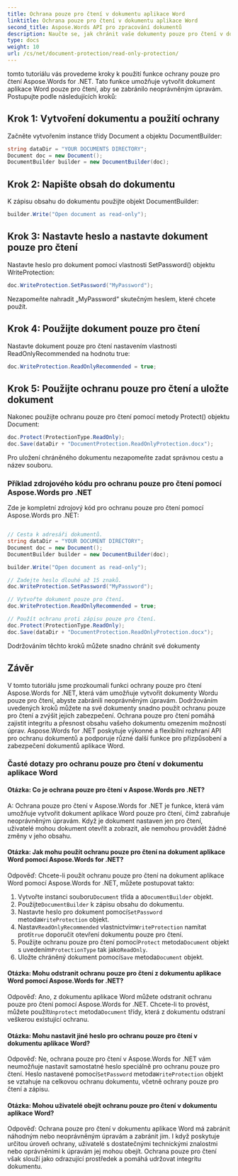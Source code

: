```yaml
---
title: Ochrana pouze pro čtení v dokumentu aplikace Word
linktitle: Ochrana pouze pro čtení v dokumentu aplikace Word
second_title: Aspose.Words API pro zpracování dokumentů
description: Naučte se, jak chránit vaše dokumenty pouze pro čtení v dokumentech Word pomocí Aspose.Words pro .NET.
type: docs
weight: 10
url: /cs/net/document-protection/read-only-protection/
---
```

tomto tutoriálu vás provedeme kroky k použití funkce ochrany pouze pro čtení Aspose.Words for .NET. Tato funkce umožňuje vytvořit dokument aplikace Word pouze pro čtení, aby se zabránilo neoprávněným úpravám. Postupujte podle následujících kroků:

## Krok 1: Vytvoření dokumentu a použití ochrany

Začněte vytvořením instance třídy Document a objektu DocumentBuilder:

```csharp
string dataDir = "YOUR DOCUMENTS DIRECTORY";
Document doc = new Document();
DocumentBuilder builder = new DocumentBuilder(doc);
```

## Krok 2: Napište obsah do dokumentu
K zápisu obsahu do dokumentu použijte objekt DocumentBuilder:

```csharp
builder.Write("Open document as read-only");
```

## Krok 3: Nastavte heslo a nastavte dokument pouze pro čtení

Nastavte heslo pro dokument pomocí vlastnosti SetPassword() objektu WriteProtection:

```csharp
doc.WriteProtection.SetPassword("MyPassword");
```

Nezapomeňte nahradit „MyPassword“ skutečným heslem, které chcete použít.

## Krok 4: Použijte dokument pouze pro čtení

Nastavte dokument pouze pro čtení nastavením vlastnosti ReadOnlyRecommended na hodnotu true:

```csharp
doc.WriteProtection.ReadOnlyRecommended = true;
```

## Krok 5: Použijte ochranu pouze pro čtení a uložte dokument

Nakonec použijte ochranu pouze pro čtení pomocí metody Protect() objektu Document:

```csharp
doc.Protect(ProtectionType.ReadOnly);
doc.Save(dataDir + "DocumentProtection.ReadOnlyProtection.docx");
```

Pro uložení chráněného dokumentu nezapomeňte zadat správnou cestu a název souboru.

### Příklad zdrojového kódu pro ochranu pouze pro čtení pomocí Aspose.Words pro .NET

Zde je kompletní zdrojový kód pro ochranu pouze pro čtení pomocí Aspose.Words pro .NET:

```csharp

// Cesta k adresáři dokumentů.
string dataDir = "YOUR DOCUMENT DIRECTORY";
Document doc = new Document();
DocumentBuilder builder = new DocumentBuilder(doc);

builder.Write("Open document as read-only");

// Zadejte heslo dlouhé až 15 znaků.
doc.WriteProtection.SetPassword("MyPassword");

// Vytvořte dokument pouze pro čtení.
doc.WriteProtection.ReadOnlyRecommended = true;

// Použít ochranu proti zápisu pouze pro čtení.
doc.Protect(ProtectionType.ReadOnly);
doc.Save(dataDir + "DocumentProtection.ReadOnlyProtection.docx");

```

Dodržováním těchto kroků můžete snadno chránit své dokumenty

## Závěr

V tomto tutoriálu jsme prozkoumali funkci ochrany pouze pro čtení Aspose.Words for .NET, která vám umožňuje vytvořit dokumenty Wordu pouze pro čtení, abyste zabránili neoprávněným úpravám. Dodržováním uvedených kroků můžete na své dokumenty snadno použít ochranu pouze pro čtení a zvýšit jejich zabezpečení. Ochrana pouze pro čtení pomáhá zajistit integritu a přesnost obsahu vašeho dokumentu omezením možností úprav. Aspose.Words for .NET poskytuje výkonné a flexibilní rozhraní API pro ochranu dokumentů a podporuje různé další funkce pro přizpůsobení a zabezpečení dokumentů aplikace Word.

### Časté dotazy pro ochranu pouze pro čtení v dokumentu aplikace Word

#### Otázka: Co je ochrana pouze pro čtení v Aspose.Words pro .NET?

A: Ochrana pouze pro čtení v Aspose.Words for .NET je funkce, která vám umožňuje vytvořit dokument aplikace Word pouze pro čtení, čímž zabraňuje neoprávněným úpravám. Když je dokument nastaven jen pro čtení, uživatelé mohou dokument otevřít a zobrazit, ale nemohou provádět žádné změny v jeho obsahu.

#### Otázka: Jak mohu použít ochranu pouze pro čtení na dokument aplikace Word pomocí Aspose.Words for .NET?

Odpověď: Chcete-li použít ochranu pouze pro čtení na dokument aplikace Word pomocí Aspose.Words for .NET, můžete postupovat takto:
1.  Vytvořte instanci souboru`Document` třída a a`DocumentBuilder` objekt.
2.  Použijte`DocumentBuilder` k zápisu obsahu do dokumentu.
3.  Nastavte heslo pro dokument pomocí`SetPassword` metoda`WriteProtection` objekt.
4.  Nastav`ReadOnlyRecommended` vlastnictvím`WriteProtection` namítat proti`true` doporučit otevření dokumentu pouze pro čtení.
5.  Použijte ochranu pouze pro čtení pomocí`Protect` metoda`Document` objekt s uvedením`ProtectionType` tak jako`ReadOnly`.
6.  Uložte chráněný dokument pomocí`Save` metoda`Document` objekt.

#### Otázka: Mohu odstranit ochranu pouze pro čtení z dokumentu aplikace Word pomocí Aspose.Words for .NET?

Odpověď: Ano, z dokumentu aplikace Word můžete odstranit ochranu pouze pro čtení pomocí Aspose.Words for .NET. Chcete-li to provést, můžete použít`Unprotect` metoda`Document` třídy, která z dokumentu odstraní veškerou existující ochranu.

#### Otázka: Mohu nastavit jiné heslo pro ochranu pouze pro čtení v dokumentu aplikace Word?

 Odpověď: Ne, ochrana pouze pro čtení v Aspose.Words for .NET vám neumožňuje nastavit samostatné heslo speciálně pro ochranu pouze pro čtení. Heslo nastavené pomocí`SetPassword` metoda`WriteProtection` objekt se vztahuje na celkovou ochranu dokumentu, včetně ochrany pouze pro čtení a zápisu.

#### Otázka: Mohou uživatelé obejít ochranu pouze pro čtení v dokumentu aplikace Word?

Odpověď: Ochrana pouze pro čtení v dokumentu aplikace Word má zabránit náhodným nebo neoprávněným úpravám a zabránit jim. I když poskytuje určitou úroveň ochrany, uživatelé s dostatečnými technickými znalostmi nebo oprávněními k úpravám jej mohou obejít. Ochrana pouze pro čtení však slouží jako odrazující prostředek a pomáhá udržovat integritu dokumentu.